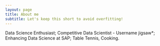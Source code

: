 ```yaml
---
layout: page
title: About me
subtitle: Let's keep this short to avoid overfitting!
---
```


Data Science Enthusiast; Competitive Data Scientist - Username jigsaw*; Enhancing Data Science at SAP; Table Tennis, Cooking.
